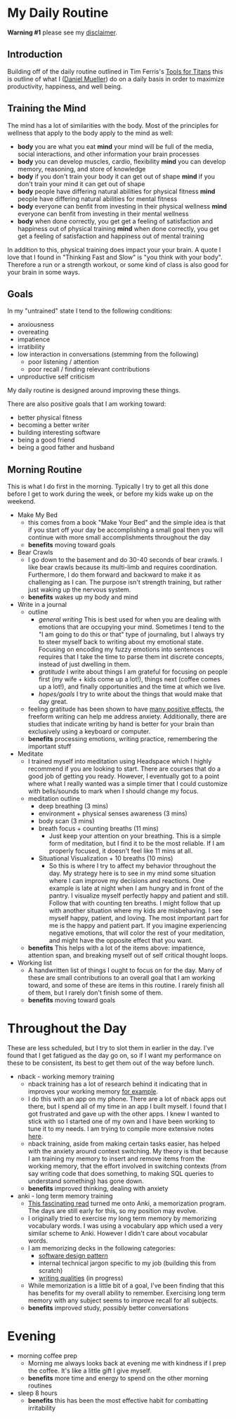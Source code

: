 # My Daily Routine

**Warning #1** please see my [disclaimer](disclaimer.md).

## Introduction

Building off of the daily routine outlined in Tim Ferris's [Tools for Titans](https://www.amazon.com/Tools-Titans-Billionaires-World-Class-Performers/dp/1328683788/) this is outline of what I ([Daniel Mueller](https://twitter.com/dmueller39)) do on a daily basis in order to maximize productivity, happiness, and well being.

## Training the Mind

The mind has a lot of similarities with the body. Most of the principles for wellness that apply to the body apply to the mind as well:

- **body** you are what you eat **mind** your mind will be full of the media, social interactions, and other information your brain processes
- **body** you can develop muscles, cardio, flexibility **mind** you can develop memory, reasoning, and store of knowledge
- **body** if you don't train your body it can get out of shape **mind** if you don't train your mind it can get out of shape
- **body** people have differing natural abilities for physical fitness **mind** people have differing natural abilities for mental fitness
- **body** everyone can benfit from investing in their physical wellness **mind** everyone can benfit from investing in their mental wellness
- **body** when done correctly, you get get a feeling of satisfaction and happiness out of physical training **mind** when done correctly, you get get a feeling of satisfaction and happiness out of mental training

In addition to this, physical training does impact your your brain. A quote I love that I found in "Thinking Fast and Slow" is "you think with your body". Therefore a run or a strength workout, or some kind of class is also good for your brain in some ways.

## Goals

In my "untrained" state I tend to the following conditions:

- anxiousness
- overeating
- impatience
- irratibility
- low interaction in conversations (stemming from the following)
  - poor listening / attention
  - poor recall / finding relevant contributions
- unproductive self criticism

My daily routine is designed around improving these things.

There are also positive goals that I am working toward:

- better physical fitness
- becoming a better writer
- building interesting software
- being a good friend
- being a good father and husband

## Morning Routine

This is what I do first in the morning. Typically I try to get all this done before I get to work during the week, or before my kids wake up on the weekend.

- Make My Bed
  - this comes from a book "Make Your Bed" and the simple idea is that if you start off your day be accomplishing a small goal then you will continue with more small accomplishments throughout the day
  - **benefits** moving toward goals
- Bear Crawls
  - I go down to the basement and do 30-40 seconds of bear crawls. I like bear crawls because its multi-limb and requires coordination. Furthermore, I do them forward and backward to make it as challenging as I can. The purpose isn't strength training, but rather just waking up the nervous system.
  - **benefits** wakes up my body and mind
- Write in a journal
  - outline
    - _general writing_ This is best used for when you are dealing with emotions that are occupying your mind. Sometimes I tend to the "I am going to do this or that" type of journaling, but I always try to steer myself back to writing about my emotional state. Focusing on encoding my fuzzy emotions into sentences requires that I take the time to parse them int discrete concepts, instead of just dwelling in them.
    - _gratitude_ I write about things I am grateful for focusing on people first (my wife + kids come up a lot!), things next (coffee comes up a lot!), and finally opportunities and the time at which we live.
    - _hopes/goals_ I try to write about the things that would make that day great.
  - feeling gratitude has been shown to have [many positive effects](https://www.youtube.com/watch?v=WPPPFqsECz0&t=324s), the freeform writing can help me address anxiety. Additionally, there are studies that indicate writing by hand is better for your brain than exclusively using a keyboard or computer.
  - **benefits** processing emotions, writing practice, remembering the important stuff
- Meditate
  - I trained myself into meditation using Headspace which I highly recommend if you are looking to start. There are courses that do a good job of getting you ready. However, I eventually got to a point where what I really wanted was a simple timer that I could customize with bells/sounds to mark when I should change my focus.
  - meditation outline
    - deep breathing (3 mins)
    - environment + physical senses awareness (3 mins)
    - body scan (3 mins)
    - breath focus + counting breaths (11 mins)
      - Just keep your attention on your breathing. This is a simple form of meditation, but I find it to be the most reliable. If I am properly focused, it doesn't feel like 11 mins at all.
    - Situational Visualization + 10 breaths (10 mins)
      - So this is where I try to affect my behavior throughout the day. My strategy here is to see in my mind some situation where I can improve my decisions and reactions. One example is late at night when I am hungry and in front of the pantry. I visualize myself perfectly happy and patient and still. Follow that with counting ten breaths. I might follow that up with another situation where my kids are misbehaving. I see myself happy, patient, and loving. The most important part for me is the happy and patient part. If you imagine experiencing negative emotions, that will color the rest of your meditation, and might have the opposite effect that you want.
  - **benefits** This helps with a lot of the items above: impatience, attention span, and breaking myself out of self critical thought loops.
- Working list
  - A handwritten list of things I ought to focus on for the day. Many of these are small contributions to an overall goal that I am working toward, and some of these are items in this routine. I rarely finish all of them, but I rarely don't finish some of them.
  - **benefits** moving toward goals

# Throughout the Day

These are less scheduled, but I try to slot them in earlier in the day. I've found that I get fatigued as the day go on, so if I want my performance on these to be consistent, its best to get them out of the way before lunch.

- nback - working memory training
  - nback training has a lot of research behind it indicating that in improves your working memory [for example](https://www.ncbi.nlm.nih.gov/pubmed/30006860).
  - I do this with an app on my phone. There are a lot of nback apps out there, but I spend all of my time in an app I built myself. I found that I got frustrated and gave up with the other apps. I knew I wanted to stick with so I started one of my own and I have been working to tune it to my needs. I am trying to compile more extensive notes [here](nback_notes.md).
  - nback training, aside from making certain tasks easier, has helped with the anxiety around context switching. My theory is that because I am training my memory to insert and remove items from the working memory, that the effort involved in switching contexts (from say writing code that does something, to making SQL queries to understand something) has gone down.
  - **benefits** improved thinking, dealing with anxiety
- anki - long term memory training
  - [This fascinating read](https://numinous.productions/ttft/) turned me onto Anki, a memorization program. The days are still early for this, so my position may evolve.
  - I originally tried to exercise my long term memory by memorizing vocabulary words. I was using a vocabulary app which used a very similar scheme to Anki. However I didn't care about vocabular words.
  - I am memorizing decks in the following categories:
    - [software design pattern](https://ankiweb.net/shared/info/701549605)
    - internal technical jargon specific to my job (building this from scratch)
    - [writing qualities](writing_qualities.md) (in progress)
  - While memorization is a little bit of a goal, I've been finding that this has benefits for my overall ability to remember. Exercising long term memory with any subject seems to improve recall for all subjects.
  - **benefits** improved study, _possibly_ better conversations

# Evening

- morning coffee prep
  - Morning me always looks back at evening me with kindness if I prep the coffee. It's like a little gift I give myself.
  - **benefits** more time and energy to spend on the other morning routines
- sleep 8 hours
  - **benefits** this has been the most effective habit for combatting irritability
